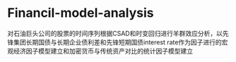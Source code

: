 # Financil-model-analysis
对石油巨头公司的股票的时间序列根据CSAD和时变回归进行羊群效应分析，以先锋集团长期国债与长期企业债利差和先锋短期国债interest rate作为因子进行的宏观经济因子模型建立和加密货币与传统资产对比的统计因子模型建立
